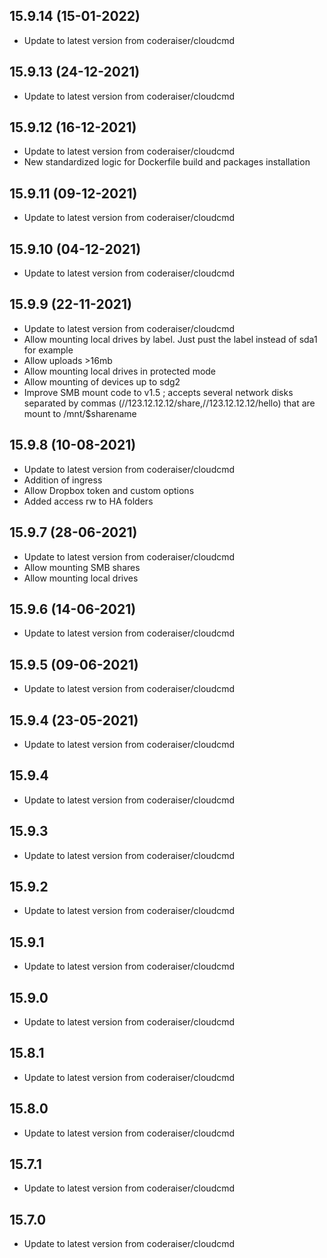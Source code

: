 
## 15.9.14 (15-01-2022)
- Update to latest version from coderaiser/cloudcmd

## 15.9.13 (24-12-2021)
- Update to latest version from coderaiser/cloudcmd

## 15.9.12 (16-12-2021)
- Update to latest version from coderaiser/cloudcmd
- New standardized logic for Dockerfile build and packages installation

## 15.9.11 (09-12-2021)
- Update to latest version from coderaiser/cloudcmd

## 15.9.10 (04-12-2021)
- Update to latest version from coderaiser/cloudcmd

## 15.9.9 (22-11-2021)
- Update to latest version from coderaiser/cloudcmd
- Allow mounting local drives by label. Just pust the label instead of sda1 for example
- Allow uploads >16mb
- Allow mounting local drives in protected mode
- Allow mounting of devices up to sdg2
- Improve SMB mount code to v1.5 ; accepts several network disks separated by commas (//123.12.12.12/share,//123.12.12.12/hello) that are mount to /mnt/$sharename

## 15.9.8 (10-08-2021)

- Update to latest version from coderaiser/cloudcmd
- Addition of ingress
- Allow Dropbox token and custom options
- Added access rw to HA folders

## 15.9.7 (28-06-2021)

- Update to latest version from coderaiser/cloudcmd
- Allow mounting SMB shares
- Allow mounting local drives

## 15.9.6 (14-06-2021)

- Update to latest version from coderaiser/cloudcmd

## 15.9.5 (09-06-2021)

- Update to latest version from coderaiser/cloudcmd

## 15.9.4 (23-05-2021)

- Update to latest version from coderaiser/cloudcmd

## 15.9.4

- Update to latest version from coderaiser/cloudcmd

## 15.9.3

- Update to latest version from coderaiser/cloudcmd

## 15.9.2

- Update to latest version from coderaiser/cloudcmd

## 15.9.1

- Update to latest version from coderaiser/cloudcmd

## 15.9.0

- Update to latest version from coderaiser/cloudcmd

## 15.8.1

- Update to latest version from coderaiser/cloudcmd

## 15.8.0

- Update to latest version from coderaiser/cloudcmd

## 15.7.1

- Update to latest version from coderaiser/cloudcmd

## 15.7.0

- Update to latest version from coderaiser/cloudcmd
